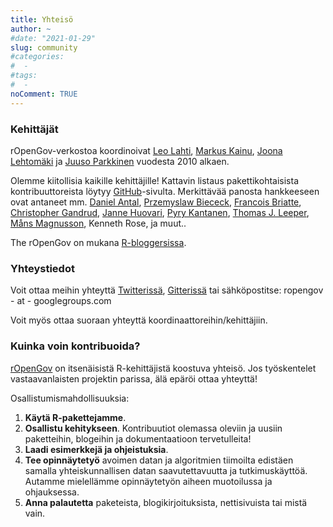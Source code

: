 ```yaml
---
title: Yhteisö
author: ~
#date: "2021-01-29"
slug: community
#categories:
#  -
#tags:
#  -  
noComment: TRUE
---
```



### Kehittäjät

rOpenGov-verkostoa koordinoivat [Leo
Lahti](http://www.iki.fi/Leo.Lahti), [Markus
Kainu](https://github.com/muuankarski), [Joona
Lehtomäki](https://github.com/jlehtoma) ja [Juuso
Parkkinen](http://ouzor.github.io/) vuodesta 2010 alkaen.

Olemme kiitollisia kaikille kehittäjille! Kattavin listaus
pakettikohtaisista kontribuuttoreista löytyy
[GitHub](http://github.com/ropengov)-sivulta. Merkittävää panosta
hankkeeseen ovat antaneet mm. [Daniel
Antal](https://github.com/antaldaniel), [Przemyslaw
Biececk](https://github.com/pbiecek), [Francois
Briatte](https://github.com/briatte), [Christopher
Gandrud](https://github.com/christophergandrud), [Janne
Huovari](https://github.com/jhuovari), [Pyry
Kantanen](https://github.com/pitkant), [Thomas J.
Leeper](https://github.com/mansmeg), [Måns
Magnusson](https://github.com/mansmeg), Kenneth Rose, ja muut..

The rOpenGov on mukana [R-bloggersissa](http://r-bloggers.com).


### Yhteystiedot

Voit ottaa meihin yhteyttä [Twitterissä](https://twitter.com/rOpenGov), [Gitterissä](https://gitter.im/rOpenGov/home) tai sähköpostitse: ropengov - at - googlegroups.com

Voit myös ottaa suoraan yhteyttä koordinaattoreihin/kehittäjiin.


### Kuinka voin kontribuoida?

[rOpenGov](http://ropengov.github.io) on itsenäisistä R-kehittäjistä koostuva yhteisö. Jos työskentelet vastaavanlaisten projektin parissa, älä epäröi ottaa yhteyttä! 

Osallistumismahdollisuuksia:

1. **Käytä R-pakettejamme**.
2. **Osallistu kehitykseen**. Kontribuutiot olemassa oleviin ja uusiin paketteihin, blogeihin ja dokumentaatioon tervetulleita!
3. **Laadi esimerkkejä ja ohjeistuksia**. 
4. **Tee opinnäytetyö** avoimen datan ja algoritmien tiimoilta edistäen samalla yhteiskunnallisen datan saavutettavuutta ja tutkimuskäyttöä. Autamme mielellämme opinnäytetyön aiheen muotoilussa ja ohjauksessa.
5. **Anna palautetta** paketeista, blogikirjoituksista, nettisivuista tai mistä vain.


